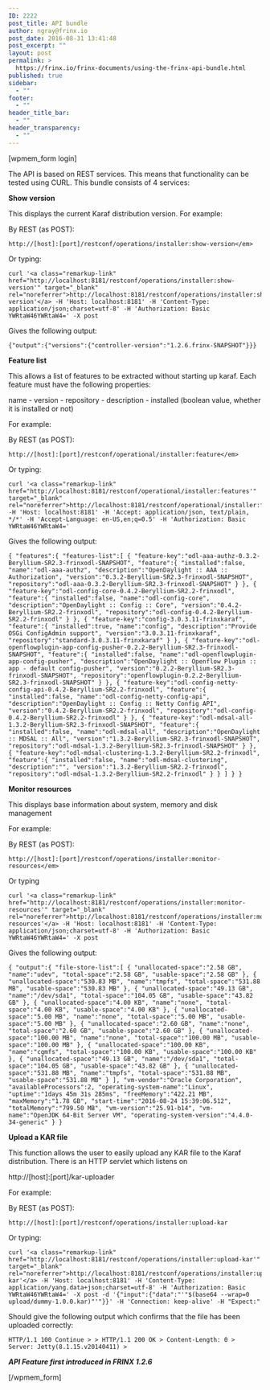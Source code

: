 ```yaml
---
ID: 2222
post_title: API bundle
author: ngray@frinx.io
post_date: 2016-08-31 13:41:48
post_excerpt: ""
layout: post
permalink: >
  https://frinx.io/frinx-documents/using-the-frinx-api-bundle.html
published: true
sidebar:
  - ""
footer:
  - ""
header_title_bar:
  - ""
header_transparency:
  - ""
---
```

[wpmem_form login]

The API is based on REST services. This means that functionality can be tested using CURL. This bundle consists of 4 services:

**Show version**

This displays the current Karaf distribution version. For example:

By REST (as POST):

    http://[host]:[port]/restconf/operations/installer:show-version</em>
    

Or typing:

    curl '<a class="remarkup-link" href="http://localhost:8181/restconf/operations/installer:show-version'" target="_blank" rel="noreferrer">http://localhost:8181/restconf/operations/installer:show-version'</a> -H 'Host: localhost:8181' -H 'Content-Type: application/json;charset=utf-8' -H 'Authorization: Basic YWRtaW46YWRtaW4=' -X post
    

Gives the following output:

    {"output":{"versions":{"controller-version":"1.2.6.frinx-SNAPSHOT"}}}
    

**Feature list**

This allows a list of features to be extracted without starting up karaf. Each feature must have the following properties:

name - version - repository - description - installed (boolean value, whether it is installed or not)

For example:

By REST (as POST):

    http://[host]:[port]/restconf/operational/installer:feature</em>
    

Or typing:

    curl '<a class="remarkup-link" href="http://localhost:8181/restconf/operational/installer:features'" target="_blank" rel="noreferrer">http://localhost:8181/restconf/operational/installer:features'</a> -H 'Host: localhost:8181' -H 'Accept: application/json, text/plain, */*' -H 'Accept-Language: en-US,en;q=0.5' -H 'Authorization: Basic YWRtaW46YWRtaW4='
    

Gives the following output:

    { "features":{ "features-list":[ { "feature-key":"odl-aaa-authz-0.3.2-Beryllium-SR2.3-frinxodl-SNAPSHOT", "feature":{ "installed":false, "name":"odl-aaa-authz", "description":"OpenDaylight :: AAA :: Authorization", "version":"0.3.2-Beryllium-SR2.3-frinxodl-SNAPSHOT", "repository":"odl-aaa-0.3.2-Beryllium-SR2.3-frinxodl-SNAPSHOT" } }, { "feature-key":"odl-config-core-0.4.2-Beryllium-SR2.2-frinxodl", "feature":{ "installed":false, "name":"odl-config-core", "description":"OpenDaylight :: Config :: Core", "version":"0.4.2-Beryllium-SR2.2-frinxodl", "repository":"odl-config-0.4.2-Beryllium-SR2.2-frinxodl" } }, { "feature-key":"config-3.0.3.11-frinxkaraf", "feature":{ "installed":true, "name":"config", "description":"Provide OSGi ConfigAdmin support", "version":"3.0.3.11-frinxkaraf", "repository":"standard-3.0.3.11-frinxkaraf" } }, { "feature-key":"odl-openflowplugin-app-config-pusher-0.2.2-Beryllium-SR2.3-frinxodl-SNAPSHOT", "feature":{ "installed":false, "name":"odl-openflowplugin-app-config-pusher", "description":"OpenDaylight :: Openflow Plugin :: app - default config-pusher", "version":"0.2.2-Beryllium-SR2.3-frinxodl-SNAPSHOT", "repository":"openflowplugin-0.2.2-Beryllium-SR2.3-frinxodl-SNAPSHOT" } }, { "feature-key":"odl-config-netty-config-api-0.4.2-Beryllium-SR2.2-frinxodl", "feature":{ "installed":false, "name":"odl-config-netty-config-api", "description":"OpenDaylight :: Config :: Netty Config API", "version":"0.4.2-Beryllium-SR2.2-frinxodl", "repository":"odl-config-0.4.2-Beryllium-SR2.2-frinxodl" } }, { "feature-key":"odl-mdsal-all-1.3.2-Beryllium-SR2.3-frinxodl-SNAPSHOT", "feature":{ "installed":false, "name":"odl-mdsal-all", "description":"OpenDaylight :: MDSAL :: All", "version":"1.3.2-Beryllium-SR2.3-frinxodl-SNAPSHOT", "repository":"odl-mdsal-1.3.2-Beryllium-SR2.3-frinxodl-SNAPSHOT" } }, { "feature-key":"odl-mdsal-clustering-1.3.2-Beryllium-SR2.2-frinxodl", "feature":{ "installed":false, "name":"odl-mdsal-clustering", "description":"", "version":"1.3.2-Beryllium-SR2.2-frinxodl", "repository":"odl-mdsal-1.3.2-Beryllium-SR2.2-frinxodl" } } ] } }
    

**Monitor resources**

This displays base information about system, memory and disk management

For example:

By REST (as POST):

    http://[host]:[port]/restconf/operations/installer:monitor-resources</em>
    

Or typing

    curl '<a class="remarkup-link" href="http://localhost:8181/restconf/operations/installer:monitor-resources'" target="_blank" rel="noreferrer">http://localhost:8181/restconf/operations/installer:monitor-resources'</a> -H 'Host: localhost:8181' -H 'Content-Type: application/json;charset=utf-8' -H 'Authorization: Basic YWRtaW46YWRtaW4=' -X post
    

Gives the following output:

    { "output":{ "file-store-list":[ { "unallocated-space":"2.58 GB", "name":"udev", "total-space":"2.58 GB", "usable-space":"2.58 GB" }, { "unallocated-space":"530.83 MB", "name":"tmpfs", "total-space":"531.88 MB", "usable-space":"530.83 MB" }, { "unallocated-space":"49.13 GB", "name":"/dev/sda1", "total-space":"104.05 GB", "usable-space":"43.82 GB" }, { "unallocated-space":"4.00 KB", "name":"none", "total-space":"4.00 KB", "usable-space":"4.00 KB" }, { "unallocated-space":"5.00 MB", "name":"none", "total-space":"5.00 MB", "usable-space":"5.00 MB" }, { "unallocated-space":"2.60 GB", "name":"none", "total-space":"2.60 GB", "usable-space":"2.60 GB" }, { "unallocated-space":"100.00 MB", "name":"none", "total-space":"100.00 MB", "usable-space":"100.00 MB" }, { "unallocated-space":"100.00 KB", "name":"cgmfs", "total-space":"100.00 KB", "usable-space":"100.00 KB" }, { "unallocated-space":"49.13 GB", "name":"/dev/sda1", "total-space":"104.05 GB", "usable-space":"43.82 GB" }, { "unallocated-space":"531.88 MB", "name":"tmpfs", "total-space":"531.88 MB", "usable-space":"531.88 MB" } ], "vm-vendor":"Oracle Corporation", "availableProcessors":2, "operating-system-name":"Linux", "uptime":"1days 45m 31s 285ms", "freeMemory":"422.21 MB", "maxMemory":"1.78 GB", "start-time":"2016-08-24 15:39:06.512", "totalMemory":"799.50 MB", "vm-version":"25.91-b14", "vm-name":"OpenJDK 64-Bit Server VM", "operating-system-version":"4.4.0-34-generic" } }
    

**Upload a KAR file**

This function allows the user to easily upload any KAR file to the Karaf distribution. There is an HTTP servlet which listens on

http://[host]:[port]/kar-uploader

For example:

By REST (as POST):

    http://[host]:[port]/restconf/operations/installer:upload-kar  
    

Or typing:

    curl '<a class="remarkup-link" href="http://localhost:8181/restconf/operations/installer:upload-kar'" target="_blank" rel="noreferrer">http://localhost:8181/restconf/operations/installer:upload-kar'</a> -H 'Host: localhost:8181' -H 'Content-Type: application/yang.data+json;charset=utf-8' -H 'Authorization: Basic YWRtaW46YWRtaW4=' -X post -d '{"input":{"data":"'"$(base64 --wrap=0 upload/dummy-1.0.0.kar)"'"}}' -H 'Connection: keep-alive' -H "Expect:"
    

Should give the following output which confirms that the file has been uploaded correctly:

    HTTP/1.1 100 Continue > > HTTP/1.1 200 OK > Content-Length: 0 > Server: Jetty(8.1.15.v20140411) >
    

***API Feature first introduced in FRINX 1.2.6***

[/wpmem_form]
